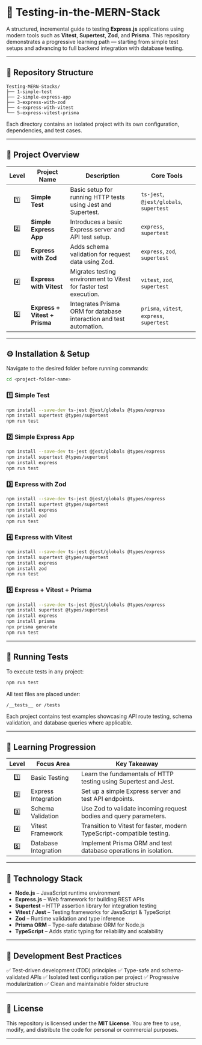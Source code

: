 
# 🚀 Testing-in-the-MERN-Stack

A structured, incremental guide to testing **Express.js** applications using modern tools such as **Vitest**, **Supertest**, **Zod**, and **Prisma**.
This repository demonstrates a progressive learning path — starting from simple test setups and advancing to full backend integration with database testing.

---

## 📁 Repository Structure

```
Testing-MERN-Stacks/
├── 1-simple-test
├── 2-simple-express-app
├── 3-express-with-zod
├── 4-express-with-vitest
└── 5-express-vitest-prisma
```

Each directory contains an isolated project with its own configuration, dependencies, and test cases.

---

## 🧭 Project Overview

| Level | Project Name                  | Description                                                         | Core Tools                                 |
| :---: | ----------------------------- | ------------------------------------------------------------------- | ------------------------------------------ |
|  1️⃣  | **Simple Test**               | Basic setup for running HTTP tests using Jest and Supertest.        | `ts-jest`, `@jest/globals`, `supertest`    |
|  2️⃣  | **Simple Express App**        | Introduces a basic Express server and API test setup.               | `express`, `supertest`                     |
|  3️⃣  | **Express with Zod**          | Adds schema validation for request data using Zod.                  | `express`, `zod`, `supertest`              |
|  4️⃣  | **Express with Vitest**       | Migrates testing environment to Vitest for faster test execution.   | `vitest`, `zod`, `supertest`               |
|  5️⃣  | **Express + Vitest + Prisma** | Integrates Prisma ORM for database interaction and test automation. | `prisma`, `vitest`, `express`, `supertest` |

---

## ⚙️ Installation & Setup

Navigate to the desired folder before running commands:

```bash
cd <project-folder-name>
```

### 1️⃣ Simple Test

```bash
npm install --save-dev ts-jest @jest/globals @types/express
npm install supertest @types/supertest
npm run test
```

### 2️⃣ Simple Express App

```bash
npm install --save-dev ts-jest @jest/globals @types/express
npm install supertest @types/supertest
npm install express
npm run test
```

### 3️⃣ Express with Zod

```bash
npm install --save-dev ts-jest @jest/globals @types/express
npm install supertest @types/supertest
npm install express
npm install zod
npm run test
```

### 4️⃣ Express with Vitest

```bash
npm install --save-dev ts-jest @jest/globals @types/express
npm install supertest @types/supertest
npm install express
npm install zod
npm run test
```

### 5️⃣ Express + Vitest + Prisma

```bash
npm install --save-dev ts-jest @jest/globals @types/express
npm install supertest @types/supertest
npm install express
npm install prisma
npx prisma generate
npm run test
```

---

## 🧪 Running Tests

To execute tests in any project:

```bash
npm run test
```

All test files are placed under:

```
/__tests__ or /tests
```

Each project contains test examples showcasing API route testing, schema validation, and database queries where applicable.

---

## 🧠 Learning Progression

| Level | Focus Area           | Key Takeaway                                                           |
| :---: | -------------------- | ---------------------------------------------------------------------- |
|  1️⃣  | Basic Testing        | Learn the fundamentals of HTTP testing using Supertest and Jest.       |
|  2️⃣  | Express Integration  | Set up a simple Express server and test API endpoints.                 |
|  3️⃣  | Schema Validation    | Use Zod to validate incoming request bodies and query parameters.      |
|  4️⃣  | Vitest Framework     | Transition to Vitest for faster, modern TypeScript-compatible testing. |
|  5️⃣  | Database Integration | Implement Prisma ORM and test database operations in isolation.        |

---

## 🧰 Technology Stack

* **Node.js** – JavaScript runtime environment
* **Express.js** – Web framework for building REST APIs
* **Supertest** – HTTP assertion library for integration testing
* **Vitest / Jest** – Testing frameworks for JavaScript & TypeScript
* **Zod** – Runtime validation and type inference
* **Prisma ORM** – Type-safe database ORM for Node.js
* **TypeScript** – Adds static typing for reliability and scalability

---

## 🧩 Development Best Practices

✅ Test-driven development (TDD) principles
✅ Type-safe and schema-validated APIs
✅ Isolated test configuration per project
✅ Progressive modularization
✅ Clean and maintainable folder structure

---

## 📄 License

This repository is licensed under the **MIT License**.
You are free to use, modify, and distribute the code for personal or commercial purposes.

---
